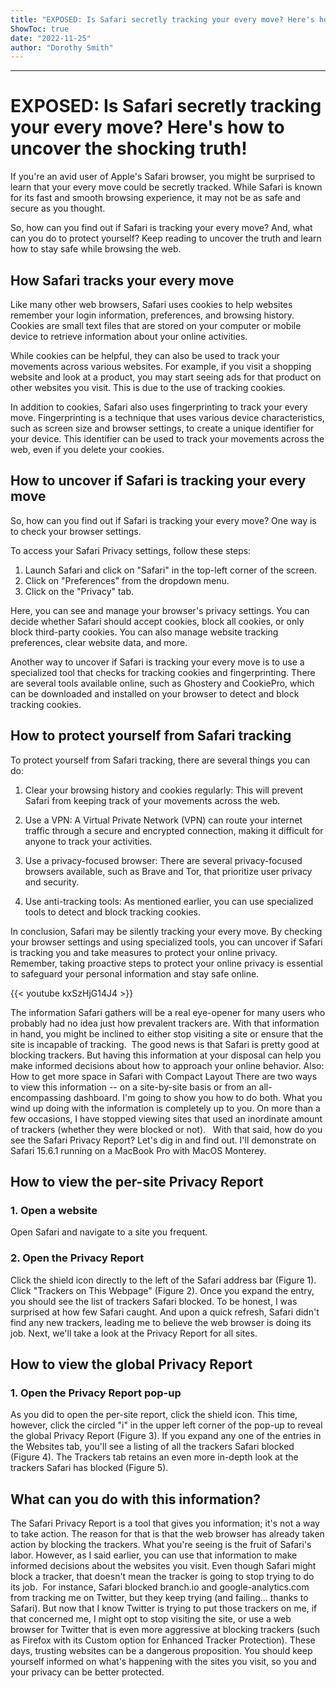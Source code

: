 ```yaml
---
title: "EXPOSED: Is Safari secretly tracking your every move? Here's how to uncover the shocking truth!"
ShowToc: true 
date: "2022-11-25"
author: "Dorothy Smith"
---
```

*****
# EXPOSED: Is Safari secretly tracking your every move? Here's how to uncover the shocking truth!

If you're an avid user of Apple's Safari browser, you might be surprised to learn that your every move could be secretly tracked. While Safari is known for its fast and smooth browsing experience, it may not be as safe and secure as you thought.

So, how can you find out if Safari is tracking your every move? And, what can you do to protect yourself? Keep reading to uncover the truth and learn how to stay safe while browsing the web.

## How Safari tracks your every move

Like many other web browsers, Safari uses cookies to help websites remember your login information, preferences, and browsing history. Cookies are small text files that are stored on your computer or mobile device to retrieve information about your online activities.

While cookies can be helpful, they can also be used to track your movements across various websites. For example, if you visit a shopping website and look at a product, you may start seeing ads for that product on other websites you visit. This is due to the use of tracking cookies.

In addition to cookies, Safari also uses fingerprinting to track your every move. Fingerprinting is a technique that uses various device characteristics, such as screen size and browser settings, to create a unique identifier for your device. This identifier can be used to track your movements across the web, even if you delete your cookies.

## How to uncover if Safari is tracking your every move

So, how can you find out if Safari is tracking your every move? One way is to check your browser settings.

To access your Safari Privacy settings, follow these steps:

1. Launch Safari and click on "Safari" in the top-left corner of the screen.
2. Click on "Preferences" from the dropdown menu.
3. Click on the "Privacy" tab.

Here, you can see and manage your browser's privacy settings. You can decide whether Safari should accept cookies, block all cookies, or only block third-party cookies. You can also manage website tracking preferences, clear website data, and more.

Another way to uncover if Safari is tracking your every move is to use a specialized tool that checks for tracking cookies and fingerprinting. There are several tools available online, such as Ghostery and CookiePro, which can be downloaded and installed on your browser to detect and block tracking cookies.

## How to protect yourself from Safari tracking

To protect yourself from Safari tracking, there are several things you can do:

1. Clear your browsing history and cookies regularly: This will prevent Safari from keeping track of your movements across the web.

2. Use a VPN: A Virtual Private Network (VPN) can route your internet traffic through a secure and encrypted connection, making it difficult for anyone to track your activities.

3. Use a privacy-focused browser: There are several privacy-focused browsers available, such as Brave and Tor, that prioritize user privacy and security.

4. Use anti-tracking tools: As mentioned earlier, you can use specialized tools to detect and block tracking cookies.

In conclusion, Safari may be silently tracking your every move. By checking your browser settings and using specialized tools, you can uncover if Safari is tracking you and take measures to protect your online privacy. Remember, taking proactive steps to protect your online privacy is essential to safeguard your personal information and stay safe online.

{{< youtube kxSzHjG14J4 >}} 



The information Safari gathers will be a real eye-opener for many users who probably had no idea just how prevalent trackers are. With that information in hand, you might be inclined to either stop visiting a site or ensure that the site is incapable of tracking. 
The good news is that Safari is pretty good at blocking trackers. But having this information at your disposal can help you make informed decisions about how to approach your online behavior.
Also: How to get more space in Safari with Compact Layout
There are two ways to view this information -- on a site-by-site basis or from an all-encompassing dashboard. I'm going to show you how to do both. What you wind up doing with the information is completely up to you. On more than a few occasions, I have stopped viewing sites that used an inordinate amount of trackers (whether they were blocked or not).  
With that said, how do you see the Safari Privacy Report? Let's dig in and find out. I'll demonstrate on Safari 15.6.1 running on a MacBook Pro with MacOS Monterey.

 
## How to view the per-site Privacy Report
 
### 1. Open a website


Open Safari and navigate to a site you frequent. 

 
### 2. Open the Privacy Report


Click the shield icon directly to the left of the Safari address bar (Figure 1).
Click "Trackers on This Webpage" (Figure 2).
Once you expand the entry, you should see the list of trackers Safari blocked. To be honest, I was surprised at how few Safari caught. And upon a quick refresh, Safari didn't find any new trackers, leading me to believe the web browser is doing its job.
Next, we'll take a look at the Privacy Report for all sites. 

 
## How to view the global Privacy Report
 
### 1. Open the Privacy Report pop-up


As you did to open the per-site report, click the shield icon. This time, however, click the circled "i" in the upper left corner of the pop-up to reveal the global Privacy Report (Figure 3).
If you expand any one of the entries in the Websites tab, you'll see a listing of all the trackers Safari blocked (Figure 4).
The Trackers tab retains an even more in-depth look at the trackers Safari has blocked (Figure 5).

 
## What can you do with this information?


The Safari Privacy Report is a tool that gives you information; it's not a way to take action. The reason for that is that the web browser has already taken action by blocking the trackers. What you're seeing is the fruit of Safari's labor.
However, as I said earlier, you can use that information to make informed decisions about the websites you visit. Even though Safari might block a tracker, that doesn't mean the tracker is going to stop trying to do its job. 
For instance, Safari blocked branch.io and google-analytics.com from tracking me on Twitter, but they keep trying (and failing… thanks to Safari). But now that I know Twitter is trying to put those trackers on me, if that concerned me, I might opt to stop visiting the site, or use a web browser for Twitter that is even more aggressive at blocking trackers (such as Firefox with its Custom option for Enhanced Tracker Protection).
These days, trusting websites can be a dangerous proposition. You should keep yourself informed on what's happening with the sites you visit, so you and your privacy can be better protected.




